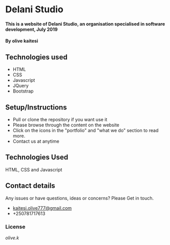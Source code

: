 # Delani Studio
#### This is a website of Delani Studio, an organisation specialised in software development, July 2019
#### By **olive kaitesi**
## Technologies used
* HTML
* CSS
* Javascript
* JQuery
* Bootstrap
## Setup/Instructions
* Pull or clone the repository if you want use it
* Please browse through the content on the website
* Click on the icons in the "portfolio" and "what we do" section to read more.
* Contact us at anytime
## Technologies Used
HTML, CSS and Javascript
## Contact details
 Any issues or have questions, ideas or concerns? 
  Please Get in touch.
 * kaitesi.olive777@gmail.com
 * +250781717613
### License
*olive.k*